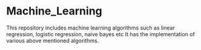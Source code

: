 # Machine_Learning
This repository includes machine learning algorithms such as linear regression, logistic regression, naive bayes etc
It has the implementation of various above mentioned algorithms.
